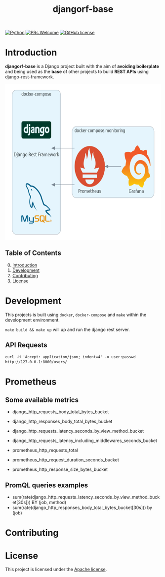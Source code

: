 <h1 align="center"> djangorf-base </h1> <br>

[![Python](https://img.shields.io/badge/Python-v3.6%2B-blue)]()
[![PRs Welcome](https://img.shields.io/badge/PRs-welcome-brightgreen.svg)](https://github.com/eduardogr/evalytics/blob/master/.github/CONTRIBUTING.md)
[![GitHub license](https://img.shields.io/badge/License-Apache%202.0-blue.svg)](https://github.com/eduardogr/djangorf-base/blob/master/LICENSE)

# Introduction

**djangorf-base** is a Django project built with the aim of **avoiding boilerplate** and being used as the **base** of other projects to build **REST APIs** using django-rest-framework.

<div align="center">
<img src="doc/arquitecture.png" alt="drawing" align="center" width="657" height="504"/>
</div>

## Table of Contents

0. [Introduction](#introduction)
0. [Development](#development)
0. [Contributing](#family-contributing)
0. [License](#page_with_curl-license)

# Development

This projects is built using `docker`, `docker-compose` and `make` within the development environment.

`make build && make up` will up and run the django rest server.

## API Requests

```
curl -H 'Accept: application/json; indent=4' -u user:passwd http://127.0.0.1:8000/users/
```

# Prometheus

## Some available metrics

- django_http_requests_body_total_bytes_bucket
- django_http_responses_body_total_bytes_bucket
- django_http_requests_latency_seconds_by_view_method_bucket
- django_http_requests_latency_including_middlewares_seconds_bucket

- prometheus_http_requests_total
- prometheus_http_request_duration_seconds_bucket
- prometheus_http_response_size_bytes_bucket

## PromQL queries examples

- sum(rate(django_http_requests_latency_seconds_by_view_method_bucket[30s])) BY (job, method)
- sum(rate(django_http_responses_body_total_bytes_bucket[30s])) by (job)

# Contributing

# License

This project is licensed under the [Apache license](https://github.com/eduardogr/evalytics/blob/main/LICENSE).
